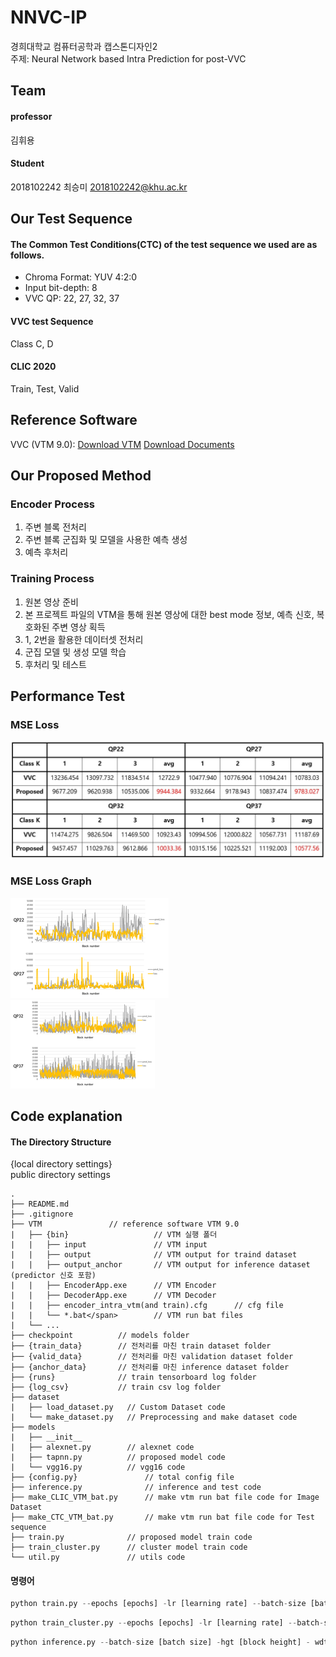 # NNVC-IP
경희대학교 컴퓨터공학과 캡스톤디자인2    
주제: Neural Network based Intra Prediction for post-VVC

Team
-------------
#### professor
김휘용

#### Student 
2018102242	최승미	<2018102242@khu.ac.kr>    

Our Test Sequence
-------------
#### The Common Test Conditions(CTC) of the test sequence we used are as follows.
- Chroma Format: YUV 4:2:0
- Input bit-depth: 8
- VVC QP: 22, 27, 32, 37

#### VVC test Sequence
Class C, D

#### CLIC 2020
Train, Test, Valid

Reference Software
-------------
VVC (VTM 9.0):
[Download VTM](https://vcgit.hhi.fraunhofer.de/jvet/VVCSoftware_VTM/-/tags)
[Download Documents](https://jvet.hhi.fraunhofer.de/)

Our Proposed Method
-------------
### Encoder Process
1. 주변 블록 전처리
2. 주변 블록 군집화 및 모델을 사용한 예측 생성
3. 예측 후처리

### Training Process
1. 원본 영상 준비
2. 본 프로젝트 파일의 VTM을 통해 원본 영상에 대한 best mode 정보, 예측 신호, 복호화된 주변 영상 획득
3. 1, 2번을 활용한 데이터셋 전처리
4. 군집 모델 및 생성 모델 학습
5. 후처리 및 테스트

Performance Test
-------------
### MSE Loss
![mse_loss](./readme_images/mse_loss.jpg)    
### MSE Loss Graph
![graph1](./readme_images/graph1.png)    
![graph2](./readme_images/graph2.png)    

Code explanation
-------------
#### The Directory Structure
{local directory settings}    
public directory settings   
```
.
├── README.md
├── .gitignore
├── VTM               // reference software VTM 9.0
|   ├── {bin}                   // VTM 실행 폴더
|   |   ├── input               // VTM input
|   |   ├── output              // VTM output for traind dataset
|   |   ├── output_anchor       // VTM output for inference dataset (predictor 신호 포함)
|   |   ├── EncoderApp.exe      // VTM Encoder
|   |   ├── DecoderApp.exe      // VTM Decoder
|   |   ├── encoder_intra_vtm(and train).cfg      // cfg file
|   |   └── *.bat</span>        // VTM run bat files
|   └── ...
├── checkpoint          // models folder
├── {train_data}        // 전처리를 마친 train dataset folder
├── {valid_data}        // 전처리를 마친 validation dataset folder
├── {anchor_data}       // 전처리를 마친 inference dataset folder
├── {runs}              // train tensorboard log folder
├── {log_csv}           // train csv log folder
├── dataset
|   ├── load_dataset.py   // Custom Dataset code
|   └── make_dataset.py   // Preprocessing and make dataset code
├── models
|   ├── __init__
|   ├── alexnet.py        // alexnet code
|   ├── tapnn.py          // proposed model code
|   └── vgg16.py          // vgg16 code
├── {config.py}               // total config file
├── inference.py              // inference and test code
├── make_CLIC_VTM_bat.py      // make vtm run bat file code for Image Dataset
├── make_CTC_VTM_bat.py       // make vtm run bat file code for Test sequence 
├── train.py              // proposed model train code
├── train_cluster.py      // cluster model train code
└── util.py               // utils code   
```

#### 명령어
```python
python train.py --epochs [epochs] -lr [learning rate] --batch-size [batch size] -hgt [block height] - wdt [block width] -q [quality] --clusterk [index of cluster] --cuda --save    
```
```python
python train_cluster.py --epochs [epochs] -lr [learning rate] --batch-size [batch size] -hgt [block height] - wdt [block width] -q [quality] --cuda --save     
```
```python
python inference.py --batch-size [batch size] -hgt [block height] - wdt [block width] -q [quality] --clusterk [index of cluster] --cuda   
```
